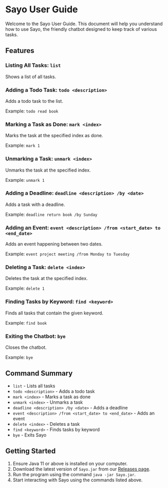 # Sayo User Guide

Welcome to the Sayo User Guide. This document will help you understand how to use Sayo, the friendly chatbot designed to keep track of various tasks.

## Features 

### Listing All Tasks: `list`
Shows a list of all tasks.

### Adding a Todo Task: `todo <description>`
Adds a todo task to the list.

Example: 
`todo read book`

### Marking a Task as Done: `mark <index>`
Marks the task at the specified index as done.

Example: 
`mark 1`

### Unmarking a Task: `unmark <index>`
Unmarks the task at the specified index.

Example:
`unmark 1`

### Adding a Deadline: `deadline <description> /by <date>`
Adds a task with a deadline.

Example: 
`deadline return book /by Sunday`

### Adding an Event: `event <description> /from <start_date> to <end_date>`
Adds an event happening between two dates.

Example:
`event project meeting /from Monday to Tuesday`

### Deleting a Task: `delete <index>`
Deletes the task at the specified index.

Example:
`delete 1`

### Finding Tasks by Keyword: `find <keyword>`
Finds all tasks that contain the given keyword.

Example:
`find book`

### Exiting the Chatbot: `bye`
Closes the chatbot.

Example:
`bye`

## Command Summary

- `list` - Lists all tasks
- `todo <description>` - Adds a todo task
- `mark <index>` - Marks a task as done
- `unmark <index>` - Unmarks a task
- `deadline <description> /by <date>` - Adds a deadline
- `event <description> /from <start_date> to <end_date>` - Adds an event
- `delete <index>` - Deletes a task
- `find <keyword>` - Finds tasks by keyword
- `bye` - Exits Sayo

## Getting Started

1. Ensure Java 11 or above is installed on your computer.
2. Download the latest version of `Sayo.jar` from our [Releases page](https://github.com/soongensayo/ip/releases/tag/v1.0.0).
3. Run the program using the command `java -jar Sayo.jar`.
4. Start interacting with Sayo using the commands listed above.
